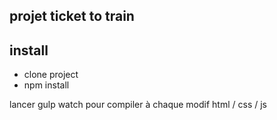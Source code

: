 ## projet ticket to train

## install

- clone project
- npm install

lancer gulp watch pour compiler à chaque modif html / css / js


